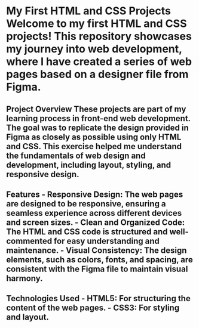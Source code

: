 # My First HTML and CSS Projects Welcome to my first HTML and CSS projects! This repository showcases my journey into web development, where I have created a series of web pages based on a designer file from Figma. 
## Project Overview These projects are part of my learning process in front-end web development. The goal was to replicate the design provided in Figma as closely as possible using only HTML and CSS. This exercise helped me understand the fundamentals of web design and development, including layout, styling, and responsive design. 
## Features - **Responsive Design**: The web pages are designed to be responsive, ensuring a seamless experience across different devices and screen sizes. - **Clean and Organized Code**: The HTML and CSS code is structured and well-commented for easy understanding and maintenance. - **Visual Consistency**: The design elements, such as colors, fonts, and spacing, are consistent with the Figma file to maintain visual harmony. 
## Technologies Used - **HTML5**: For structuring the content of the web pages. - **CSS3**: For styling and layout. 